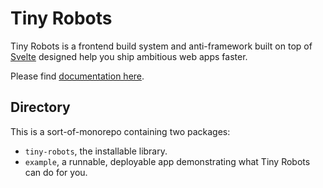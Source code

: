 # Tiny Robots

Tiny Robots is a frontend build system and anti-framework built on top of [Svelte](https://svelte.dev/blog/svelte-3-rethinking-reactivity#What_is_Svelte) designed help you ship ambitious web apps faster.

Please find [documentation here](https://tinyrobots.mksh.io).

## Directory

This is a sort-of-monorepo containing two packages:

- `tiny-robots`, the installable library.
- `example`, a runnable, deployable app demonstrating what Tiny Robots can do for you.
